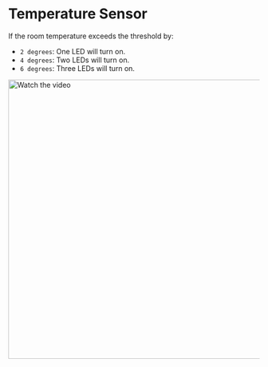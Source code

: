 # Temperature Sensor

If the room temperature exceeds the threshold by:

- `2 degrees`: One LED will turn on.
- `4 degrees`: Two LEDs will turn on.
- `6 degrees`: Three LEDs will turn on.

<div>
  <a href="https://youtu.be/MZBfj0nh_Aw">
    <img src="https://img.youtube.com/vi/MZBfj0nh_Aw/0.jpg" alt="Watch the video" style="width:560px;">
  </a>
</div>